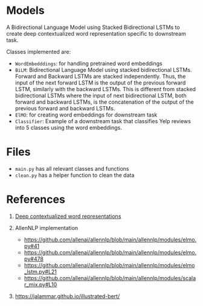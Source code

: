# Models


A Bidirectional Language Model using Stacked Bidirectional LSTMs to create deep contextualized word representation specific to downstream task.

Classes implemented are:
- `WordEmbedddings`: for handling pretrained word embeddings
- `BiLM`: Bidirectional Language Model using stacked bidirectional LSTMs. Forward and Backward LSTMs are stacked independently. Thus, the input of the next forward LSTM is the output of the previous forward LSTM, similarly with the backward LSTMs. This is different from stacked bidirectional LSTMs where the input of next bidirectional LSTM, both forward and backward LSTMs, is the concatenation of the output of the previous forward and backward LSTMs.
- `ElMO`: for creating word embeddings for downstream task
- `Classifier`: Example of a downstream task that classifies Yelp reviews into 5 classes using the word embeddings.

# Files

- `main.py` has all relevant classes and functions
- `clean.py` has a helper function to clean the data

# References

1. [Deep contextualized word representations](https://arxiv.org/pdf/1802.05365.pdf)
2. AllenNLP implementation

   - https://github.com/allenai/allennlp/blob/main/allennlp/modules/elmo.py#41
   - https://github.com/allenai/allennlp/blob/main/allennlp/modules/elmo.py#478
   - https://github.com/allenai/allennlp/blob/main/allennlp/modules/elmo_lstm.py#L21
   - https://github.com/allenai/allennlp/blob/main/allennlp/modules/scalar_mix.py#L10

3. https://jalammar.github.io/illustrated-bert/
